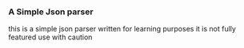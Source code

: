 ### A Simple Json parser
this is a simple json parser written for learning purposes it is not fully featured use with caution